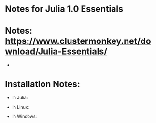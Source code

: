 # Notes for Julia 1.0 Essentials 

# Notes: https://www.clustermonkey.net/download/Julia-Essentials/
  - 
  
# Installation Notes:
  - In Julia: 
  
  - In Linux:
  
  - In Windows:
